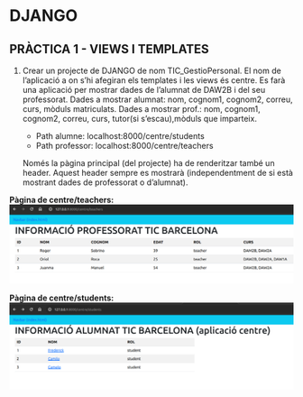 # DJANGO

## PRÀCTICA 1 - VIEWS I TEMPLATES

1. Crear un projecte de DJANGO de nom TIC_GestioPersonal.
El nom de l’aplicació a on s’hi afegiran els templates i les views és centre.
Es farà una aplicació per mostrar dades de l’alumnat de DAW2B i del seu professorat.
Dades a mostrar alumnat: nom, cognom1, cognom2, correu, curs, mòduls matriculats.
Dades a mostrar prof.: nom, cognom1, cognom2, correu, curs, tutor(si s’escau),mòduls que imparteix.

   - Path alumne: localhost:8000/centre/students
   - Path professor: localhost:8000/centre/teachers

    Només la pàgina principal (del projecte) ha de renderitzar també un header. Aquest header sempre es mostrarà (independentment de si està mostrant dades de professorat o d’alumnat).

**Pàgina de centre/teachers:**
![centre/teachers](TIC_GestioPersonal/centre/static/img/teachers.png)

**Pàgina de centre/students:**
![centre/students](TIC_GestioPersonal/centre/static/img/students.png)